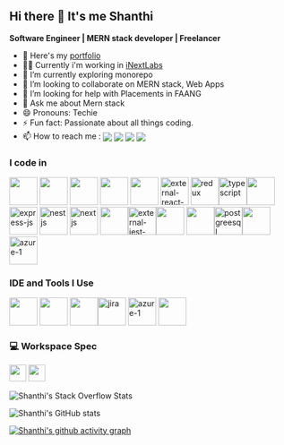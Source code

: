 ## Hi there 👋 It's me Shanthi

**Software Engineer | MERN stack developer | Freelancer**

- 🔭 Here's my [portfolio](http://heyshanthi.vercel.app/)
- 🧑‍💻 Currently i'm working in [iNextLabs](https://inextlabs.ai/)                                                     
- 🌱 I’m currently exploring monorepo
- 👯 I’m looking to collaborate on MERN stack, Web Apps
- 🤔 I’m looking for help with Placements in FAANG
- 💬 Ask me about Mern stack
- 😄 Pronouns: Techie
- ⚡ Fun fact: Passionate about all things coding.
- 📫 How to reach me : [<img align="center" src="https://img.shields.io/badge/LinkedIn-0077B5?style=for-the-badge&logo=linkedin&logoColor=white" />](https://www.linkedin.com/in/shanthi-b-06065b146/) [<img align="center" src="https://img.shields.io/badge/Gmail-D14836?style=for-the-badge&logo=gmail&logoColor=white" />](mailto:shanthibabu1999@gmail.com) [<img align="center" src="https://img.shields.io/badge/Stack_Overflow-FE7A16?style=for-the-badge&logo=stack-overflow&logoColor=white" />](https://stackoverflow.com/users/14837806/shanthi-b)  [<img align="center" src="https://img.shields.io/badge/WhatsApp-25D366?style=for-the-badge&logo=whatsapp&logoColor=white" />](https://wa.me/+918248540909)

### I code in
<img height="50" width="50" src="https://img.icons8.com/color/48/000000/html-5.png" /> <img height="50" width="50" src="https://img.icons8.com/color/48/000000/css3.png" /> <img height="50" width="50" src="https://img.icons8.com/color/48/000000/sass.png"/> <img height="50" width="50" src="https://img.icons8.com/color/48/000000/bootstrap.png" />
<img height="50" width="50" src="https://img.icons8.com/color/48/000000/javascript.png"/> <img width="50" height="50" src="https://img.icons8.com/external-others-amoghdesign/50/external-react-native-soleicons-fill-vol-1-others-amoghdesign.png" alt="external-react-native-soleicons-fill-vol-1-others-amoghdesign"/> <img width="50" height="50" src="https://img.icons8.com/color/50/redux.png" alt="redux"/><img width="50" height="50" src="https://img.icons8.com/color/48/typescript.png" alt="typescript"/><img height="50" width="50" src="https://img.icons8.com/color/48/000000/nodejs.png"/> <img width="50" height="50" src="https://img.icons8.com/nolan/64/express-js.png" alt="express-js"/> <img width="50" height="50" src="https://img.icons8.com/color/48/nestjs.png" alt="nestjs"/> <img width="50" height="50" src="https://img.icons8.com/nolan/64/nextjs.png" alt="nextjs"/>
<img height="50" width="50" src="https://img.icons8.com/color/48/null/graphql.png"/><img width="50" height="50" src="https://img.icons8.com/external-tal-revivo-color-tal-revivo/50/external-jest-can-collect-code-coverage-information-from-entire-projects-logo-color-tal-revivo.png" alt="external-jest-can-collect-code-coverage-information-from-entire-projects-logo-color-tal-revivo"/><img height="50" width="50" src="https://img.icons8.com/color/48/000000/mongodb.png"/> <img height="50" width="50" src="https://img.icons8.com/color/48/000000/mysql-logo.png"/><img width="50" height="50" src="https://img.icons8.com/color/48/postgreesql.png" alt="postgreesql"/><img height="50" width="50" src="https://img.icons8.com/fluency/48/000000/handlebar-mustache.png"/><img width="50" height="50" src="https://img.icons8.com/fluency/50/azure-1.png" alt="azure-1"/>

### IDE and Tools I Use
<img height="50" width="50" src="https://img.icons8.com/color/48/000000/visual-studio-code-2019.png"/> <img height="50" width="50" src="https://img.icons8.com/color/50/000000/git.png"/> <img height="50" width="50" src="https://img.icons8.com/color/48/000000/figma--v1.png"/><img width="50" height="50" src="https://img.icons8.com/color/48/jira.png" alt="jira"/> <img width="50" height="50" src="https://img.icons8.com/fluency/50/azure-1.png" alt="azure-1"/> <img height="50" src="https://img.shields.io/badge/Netlify-00C7B7?style=for-the-badge&logo=netlify&logoColor=white"/>

### 💻 Workspace Spec
<img height="30" src="https://img.shields.io/badge/Macbook-Pro_M1-ED1C24?style=for-the-badge&logo=apple&logoColor=white"/> <img height="30" src="https://img.shields.io/badge/AMD-Ryzen_5_5000H-ED1C24?style=for-the-badge&logo=amd&logoColor=white"/> 


![Shanthi's Stack Overflow Stats](https://so-stats-kurt-liao.vercel.app/api?user=14837806)

![Shanthi's GitHub stats](https://github-readme-stats.vercel.app/api?username=shanthi1999&theme=dark&show_icons=true&&hide=issues,contribs)

[![Shanthi's github activity graph](https://github-readme-activity-graph.vercel.app/graph?username=shanthi1999&bg_color=000000&color=dbdbdb&line=4c9e5d&point=c7c7c7&area=true&hide_border=true)](https://github.com/ashutosh00710/github-readme-activity-graph)
